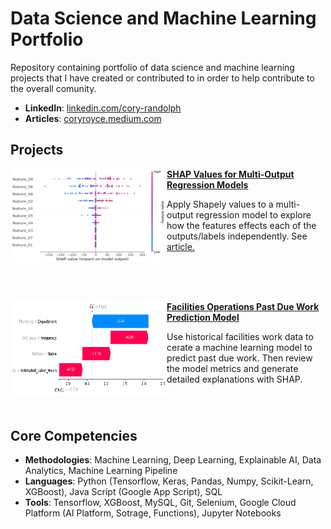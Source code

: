 # Data Science and Machine Learning Portfolio

Repository containing portfolio of data science and machine learning projects that I have created or contributed to in order to help contribute to the overall comunity.

- **LinkedIn**: [linkedin.com/cory-randolph](https://www.linkedin.com/in/cory-randolph-6a28503a/)
- **Articles**: [coryroyce.medium.com](https://coryroyce.medium.com/)

## Projects

<img align="left" width="250" height="150" src="https://github.com/coryroyce/Explainable_AI/blob/main/Reference_Material/Images/SHAP_Summary_Plot_01.png"> **[SHAP Values for Multi-Output Regression Models](https://github.com/coryroyce/Explainable_AI/blob/main/Notebooks/SHAP_Values_for_Multi_Output_Regression_Models.ipynb)**

Apply Shapely values to a multi-output regression model to explore how the features effects each of the outputs/labels independently. See [article.](https://towardsdatascience.com/explainable-ai-for-multiple-regression-2df70cfc9995)

<br /> <br /> <br />

<img align="left" width="250" height="150" src="https://github.com/coryroyce/Facilities_ML_Project/blob/main/Reference/Images/Facility_ML_SHAP_Waterfall_Example_01.png"> **[Facilities Operations Past Due Work Prediction Model](https://github.com/coryroyce/Facilities_ML_Project/blob/main/Notebooks/Facilities_ML_Project.ipynb)**

Use historical facilities work data to cerate a machine learning model to predict past due work. Then review the model metrics and generate detailed explanations with SHAP.

<br />

#

<!-- Next Project Here -->

## Core Competencies

- **Methodologies**: Machine Learning, Deep Learning, Explainable AI, Data Analytics, Machine Learning Pipeline
- **Languages**: Python (Tensorflow, Keras, Pandas, Numpy, Scikit-Learn, XGBoost), Java Script (Google App Script), SQL
- **Tools**: Tensorflow, XGBoost, MySQL, Git, Selenium, Google Cloud Platform (AI Platform, Sotrage, Functions), Jupyter Notebooks
